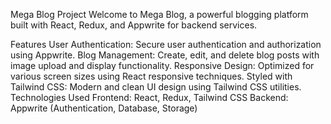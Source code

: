 Mega Blog Project
Welcome to Mega Blog, a powerful blogging platform built with React, Redux, and Appwrite for backend services.

Features
User Authentication: Secure user authentication and authorization using Appwrite.
Blog Management: Create, edit, and delete blog posts with image upload and display functionality.
Responsive Design: Optimized for various screen sizes using React responsive techniques.
Styled with Tailwind CSS: Modern and clean UI design using Tailwind CSS utilities.
Technologies Used
Frontend: React, Redux, Tailwind CSS
Backend: Appwrite (Authentication, Database, Storage)

